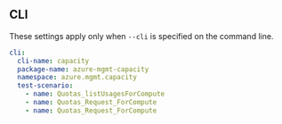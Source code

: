 ## CLI

These settings apply only when `--cli` is specified on the command line.

``` yaml $(cli)
cli:
  cli-name: capacity
  package-name: azure-mgmt-capacity
  namespace: azure.mgmt.capacity
  test-scenario:
    - name: Quotas_listUsagesForCompute
    - name: Quotas_Request_ForCompute
    - name: Quotas_Request_ForCompute
```
